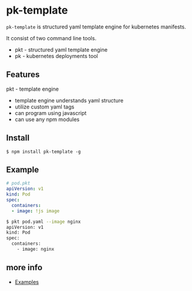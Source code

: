 # pk-template
```pk-template``` is structured yaml template engine for kubernetes manifests.

It consist of two command line tools.

* pkt - structured yaml template engine
* pk - kubernetes deployments tool

## Features

pkt - template engine

* template engine understands yaml structure
* utilize custom yaml tags
* can program using javascript
* can use any npm modules

## Install
```
$ npm install pk-template -g
```

## Example
```yaml
# pod.pkt
apiVersion: v1
kind: Pod
spec:
  containers:
  - image: !js image
```

```bash
$ pkt pod.yaml --image nginx
apiVersion: v1
kind: Pod
spec:
  containers:
    - image: nginx
```

## more info
- [Examples](doc/examples.md)
